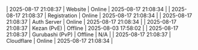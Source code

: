 | 2025-08-17 21:08:37 | Website | Online | 2025-08-17 21:08:34 |
| 2025-08-17 21:08:37 | Registration | Online | 2025-08-17 21:08:34 |
| 2025-08-17 21:08:37 | Auth Server | Online | 2025-08-17 21:08:34 |
| 2025-08-17 21:08:37 | Kezan (PvE) | Offline | 2025-08-03 17:58:02 |
| 2025-08-17 21:08:37 | Gurubashi (PvP) | Offline | N/A |
| 2025-08-17 21:08:37 | Cloudflare | Online | 2025-08-17 21:08:34 |
